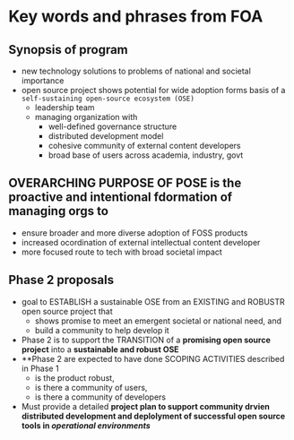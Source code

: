 # Key words and phrases from FOA



## Synopsis of program
- new technology solutions to problems of national and societal importance
- open source project shows potential for wide adoption forms basis of a `self-sustaining open-source ecosystem (OSE)`
  - leadership team
  - managing organization with 
    - well-defined governance structure
    - distributed development model 
    - cohesive community of external content developers
    - broad base of users across academia, industry, govt
## OVERARCHING PURPOSE OF POSE is the proactive and intentional fdormation of managing orgs to
- ensure broader and more diverse adoption of FOSS products
- increased ocordination of external intellectual content developer
- more focused route to tech with broad societal impact
## Phase 2 proposals
- goal to ESTABLISH  a sustainable OSE from an EXISTING and ROBUSTR open source project that 
  - shows promise to meet an emergent societal or national need, and
  - build a community to help develop it
- Phase 2 is to support the TRANSITION  of a **promising open source project** into a **sustainable and robust OSE**
- **Phase 2 are expected to have done SCOPING ACTIVITIES described in Phase 1
  - is the product robust,
  - is there a community of users,
  - is there a community of developers
- Must provide a detailed **project plan to support community drvien distributed development and deplolyment of successful open source tools in *operational environments***